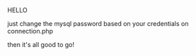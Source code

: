 HELLO

just change the mysql password based on your credentials on connection.php

then it's all good to go!
